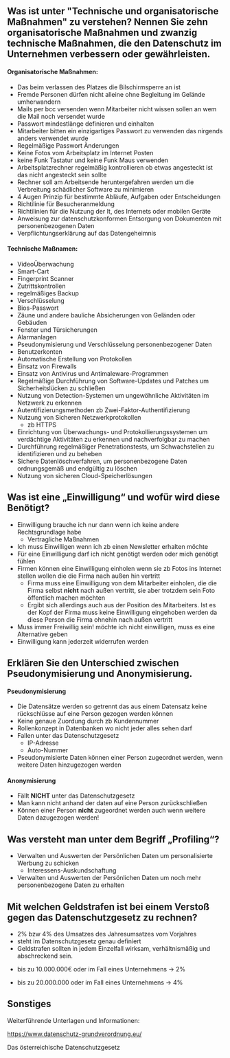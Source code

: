 ## Was ist unter "Technische und organisatorische Maßnahmen" zu verstehen? Nennen Sie zehn organisatorische Maßnahmen und zwanzig technische Maßnahmen, die den Datenschutz im Unternehmen verbessern oder gewährleisten.
<!-- - Fordert Maßnahemen der Personenbezogenedaten
- verletzung ist wenn die personenbezogenen daten versehtlich ins internet gelangen bzw man diese verliert
- Data Breach verlust der kontrolle der Personenbezogenen daten
  - ist auch Datendiebstahl
- verlust der personenbezogenen daten auch durch servercrash  -->

#### Organisatorische Maßnahmen:
- Das beim verlassen des Platzes die Bilschirmsperre an ist
- Fremde Personen dürfen nicht alleine ohne Begleitung im Gelände umherwandern
- Mails per bcc versenden wenn Mitarbeiter nicht wissen sollen an wem die Mail noch versendet wurde
- Passwort mindestlänge definieren und einhalten
- Mitarbeiter bitten ein einzigartiges Passwort zu verwenden das nirgends anders verwendet wurde
- Regelmäßige Passwort Änderungen
- Keine Fotos vom Arbeitsplatz im Internet Posten
- keine Funk Tastatur und keine Funk Maus verwenden
- Arbeitsplatzrechner regelmäßig kontrollieren ob etwas angesteckt ist das nicht angesteckt sein sollte
- Rechner soll am Arbeitsende heruntergefahren werden um die Verbreitung schädlicher Software zu minimieren
- 4 Augen Prinzip für bestimmte Abläufe, Aufgaben oder Entscheidungen
- Richtilinie für Besucheranmeldung
- Richtilinien für die Nutzung der It, des Internets oder mobilen Geräte
- Anweisung zur datenschutzkonformen Entsorgung von Dokumenten mit personenbezogenen Daten
- Verpflichtungserklärung auf das Datengeheimnis

#### Technische Maßnamen:
- VideoÜberwachung
- Smart-Cart
- Fingerprint Scanner
- Zutrittskontrollen
- regelmäßiges Backup
- Verschlüsselung
- Bios-Passwort
- Zäune und andere bauliche Absicherungen von Geländen oder Gebäuden
- Fenster und Türsicherungen
- Alarmanlagen
- Pseudonymisierung und Verschlüsselung personenbezogener Daten
- Benutzerkonten
- Automatische Erstellung von Protokollen
- Einsatz von Firewalls
- Einsatz von Antivirus und Antimaleware-Programmen
- Regelmäßige Durchführung von Software-Updates und Patches um Sicherheitslücken zu schließen
- Nutzung von Detection-Systemen um ungewöhnliche Aktivitäten im Netzwerk zu erkennen
- Autentifizierungsmethoden zb Zwei-Faktor-Authentifizierung
- Nutzung von Sicheren Netzwerkprotokollen
  - zb HTTPS
- Einrichtung von Überwachungs- und Protokollierungssystemen um verdächtige Aktivitäten zu erkennen und nachverfolgbar zu machen
- Durchführung regelmäßiger Penetrationstests, um Schwachstellen zu identifizieren und zu beheben
- Sichere Datenlöschverfahren, um personenbezogene Daten ordnungsgemäß und endgültig zu löschen
- Nutzung von sicheren Cloud-Speicherlösungen

## Was ist eine „Einwilligung“ und wofür wird diese Benötigt?
- Einwilligung brauche ich nur dann wenn ich keine andere Rechtsgrundlage habe
  - Vertragliche Maßnahmen
- Ich muss Einwilligen wenn ich zb einen Newsletter erhalten möchte
- Für eine Einwilligung darf ich nicht genötigt werden oder mich genötigt fühlen
- Firmen können eine Einwilligung einholen wenn sie zb Fotos ins Internet stellen wollen die die Firma nach außen hin vertritt
  - Firma muss eine Einwilligung von dem Mitarbeiter einholen, die die Firma selbst **nicht** nach außen vertritt, sie aber trotzdem sein Foto öffentlich machen möchten
  - Ergibt sich allerdings auch aus der Position des Mitarbeiters. Ist es der Kopf der Firma muss keine Einwilligung eingehoben werden da diese Person die Firma ohnehin nach außen vertritt
- Muss immer Freiwillig sein! möchte ich nicht einwilligen, muss es eine Alternative geben
- Einwilligung kann jederzeit widerrufen werden

## Erklären Sie den Unterschied zwischen Pseudonymisierung und Anonymisierung.
#### Pseudonymisierung
  - Die Datensätze werden so getrennt das aus einem Datensatz keine rückschlüsse auf eine Person gezogen werden können
  - Keine genaue Zuordung durch zb Kundennummer
  - Rollenkonzept in Datenbanken wo nicht jeder alles sehen darf
  - Fallen unter das Datenschutzgesetz
    - IP-Adresse
    - Auto-Nummer
  - Pseudonymisierte Daten können einer Person zugeordnet werden, wenn weitere Daten hinzugezogen werden
  
#### Anonymisierung
  - Fällt **NICHT** unter das Datenschutzgesetz
  - Man kann nicht anhand der daten auf eine Person zurückschließen
  - Können einer Person **nicht** zugeordnet werden auch wenn weitere Daten dazugezogen werden!

## Was versteht man unter dem Begriff „Profiling“?
- Verwalten und Auswerten der Persönlichen Daten um personalisierte Werbung zu schicken
  - Interessens-Auskundschaftung
- Verwalten und Auswerten der Persönlichen Daten um noch mehr personenbezogene Daten zu erhalten

## Mit welchen Geldstrafen ist bei einem Verstoß gegen das Datenschutzgesetz zu rechnen?
- 2% bzw 4% des Umsatzes des Jahresumsatzes vom Vorjahres
- steht im Datenschutzgesetz genau definiert
- Geldstrafen sollten in jedem Einzelfall wirksam, verhältnismäßig und abschreckend sein.
<!-- - bis zu 10.000.000€ oder im fall eines unternehmens bis zu 2% seines gesamten weltweit erziehlten jahresumsatzes des vorangegangenen geschäftsjahrs verhängt je nachdem welcher der Beträge höher ist -->
  - bis zu 10.000.000€ oder im Fall eines Unternehmens -> 2%
<!-- - bis zu 20.000.000€ oder im fall eines unternehmens bis zu 4% seines gesamten weltweit erziehlten jahresumsatzes des vorangegangenen geschäftsjahrs verhängt je nachdem welcher der Beträge höher ist -->
  - bis zu 20.000.000 oder im Fall eines Unternehmens -> 4%


## Sonstiges
Weiterführende Unterlagen und Informationen:

https://www.datenschutz-grundverordnung.eu/

Das österreichische Datenschutzgesetz
